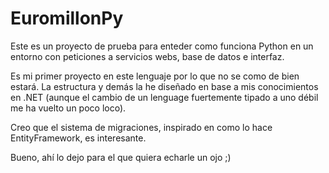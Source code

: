 # EuromillonPy

Este es un proyecto de prueba para enteder como funciona Python en un entorno con peticiones a servicios webs, base de datos e interfaz.

Es mi primer proyecto en este lenguaje por lo que no se como de bien estará. La estructura y demás la he diseñado en base a mis conocimientos en .NET (aunque el cambio de un lenguage fuertemente tipado a uno débil me ha vuelto un poco loco).

Creo que el sistema de migraciones, inspirado en como lo hace EntityFramework, es interesante.

Bueno, ahí lo dejo para el que quiera echarle un ojo ;)
